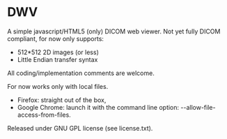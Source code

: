 DWV
===

A simple javascript/HTML5 (only) DICOM web viewer. 
Not yet fully DICOM compliant, for now only supports:
 * 512*512 2D images (or less)
 * Little Endian transfer syntax

All coding/implementation comments are welcome.

For now works only with local files. 

 * Firefox: straight out of the box,
 * Google Chrome: launch it with the command line option: --allow-file-access-from-files. 

Released under GNU GPL license (see license.txt). 
 
